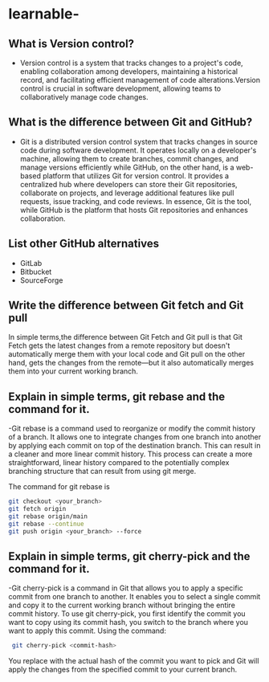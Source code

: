 # learnable-


## 	What is Version control? 

- Version control is a system that tracks changes to a project's code, enabling collaboration among developers, maintaining a historical record, and     facilitating efficient management of code alterations.Version control is crucial in software development, allowing teams to collaboratively manage code changes.

##  What is the difference between Git and GitHub? 

- Git is a distributed version control system that tracks changes in source code during software development. It operates locally on a developer's machine, allowing them to create branches, commit changes, and manage versions efficiently while GitHub, on the other hand, is a web-based platform that utilizes Git for version control. It provides a centralized hub where developers can store their Git repositories, collaborate on projects, and leverage additional features like pull requests, issue tracking, and code reviews. In essence, Git is the tool, while GitHub is the platform that hosts Git repositories and enhances collaboration.


##	List other GitHub alternatives
 - GitLab
- Bitbucket
- SourceForge


 ##	Write the difference between Git fetch and Git pull

In simple terms,the difference between Git Fetch and Git pull is that Git Fetch gets the latest changes from a remote repository but doesn't automatically merge them with your local code and Git pull on the other hand, gets the changes from the remote—but it also automatically merges them into your current working branch.

## Explain in simple terms, git rebase and the command for it. 

-Git rebase is a command used to reorganize or modify the commit history of a branch. It allows one to integrate changes from one branch into another by applying each commit on top of the destination branch. This can result in a cleaner and more linear commit history. This process can create a more straightforward, linear history compared to the potentially complex branching structure that can result from using git merge. 

The command for git rebase is 

   ```bash
   git checkout <your_branch>
   git fetch origin
   git rebase origin/main
   git rebase --continue
   git push origin <your_branch> --force
   ```


## Explain in simple terms, git cherry-pick and the command for it. 

-Git cherry-pick is a command in Git that allows you to apply a specific commit from one branch to another. It enables you to select a single commit and copy it to the current working branch without bringing the entire commit history.
To use git cherry-pick, you first identify the commit you want to copy using its commit hash, you switch to the branch where you want to apply this commit.
Using the command:

  ```bash
   git cherry-pick <commit-hash>
  ```
  
You replace <commit-hash> with the actual hash of the commit you want to pick and Git will apply the changes from the specified commit to your current branch.






